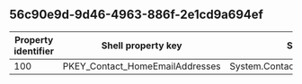 ## 56c90e9d-9d46-4963-886f-2e1cd9a694ef

Property identifier | Shell property key | Shell name | Alias
--- | --- | --- | ---
100 | PKEY_Contact_HomeEmailAddresses | System.Contact.HomeEmailAddresses | 

